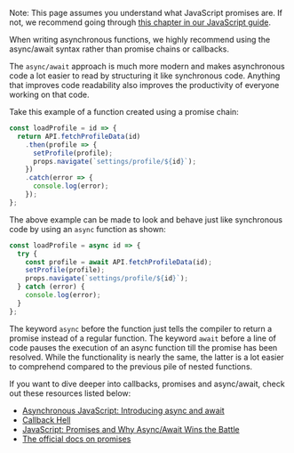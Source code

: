 Note: This page assumes you understand what JavaScript promises are. If not, we
recommend going through
[this chapter in our JavaScript guide](https://courses.bigbinaryacademy.com/learn-advanced-javascript/#promises).

When writing asynchronous functions, we highly recommend using the async/await
syntax rather than promise chains or callbacks.

The `async/await` approach is much more modern and makes asynchronous code a lot
easier to read by structuring it like synchronous code. Anything that improves
code readability also improves the productivity of everyone working on that
code.

Take this example of a function created using a promise chain:

```javascript
const loadProfile = id => {
  return API.fetchProfileData(id)
    .then(profile => {
      setProfile(profile);
      props.navigate(`settings/profile/${id}`);
    })
    .catch(error => {
      console.log(error);
    });
};
```

The above example can be made to look and behave just like synchronous code by
using an `async` function as shown:

```javascript
const loadProfile = async id => {
  try {
    const profile = await API.fetchProfileData(id);
    setProfile(profile);
    props.navigate(`settings/profile/${id}`);
  } catch (error) {
    console.log(error);
  }
};
```

The keyword `async` before the function just tells the compiler to return a
promise instead of a regular function. The keyword `await` before a line of code
pauses the execution of an async function till the promise has been resolved.
While the functionality is nearly the same, the latter is a lot easier to
comprehend compared to the previous pile of nested functions.

If you want to dive deeper into callbacks, promises and async/await, check out
these resources listed below:

- [Asynchronous JavaScript: Introducing async and await](https://www.twilio.com/blog/asynchronous-javascript-introducing-async-and-await)
- [Callback Hell](http://callbackhell.com)
- [JavaScript: Promises and Why Async/Await Wins the Battle](https://dzone.com/articles/javascript-promises-and-why-asyncawait-wins-the-ba#)
- [The official docs on promises](https://developer.mozilla.org/en-US/docs/Web/JavaScript/Reference/Global_Objects/Promise)
